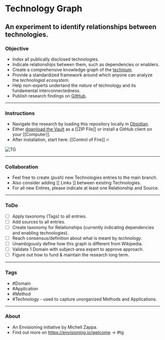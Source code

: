 # Technology Graph

## An experiment to identify relationships between technologies.



### Objective
- Index all publically disclosed technologies.
- Indicate relationships between them, such as dependencies or enablers.
- Create a comprehensive knowledge graph of the [technium](https://kk.org/thetechnium/the-seventh-kin/).
- Provide a standardized framework around which anyone can analyze the *technologial ecosystem*.
- Help non-experts undertand the *nature* of technology and its fundamental interconnectedness.
- Publish research findings on [GitHub](https://github.com/mz-000/TG).

---

### Instructions
- Navigate the research by loading this repository locally in [Obsidian](https://obsidian.md).
- Either [download the Vault](https://github.com/mz-000/TG/archive/refs/heads/main.zip) as a [[ZIP File]] or install a GitHub client on your [[Computer]].
- After installation, start here: [[Control of Fire]] 🔥

![TG](•/TG.png)


---

### Collaboration
- Feel free to create (*push*) new Technologies entries to the main branch.
- Also consider adding \[[ Links \]] between existing Technologies.
- For all new Entires, please indicate at least one Relationship and Source.

---

### ToDo
- [ ] Apply taxonomy (Tags) to all entries.
- [ ] Add sources to all entries.
- [ ] Create taxonomy for Relationships (currently indicating dependencies and enabling technologies).
- [ ] Reach consensus/definition about what is meant by *technology*.
- [ ] Unambigously define how this graph is different from Wikipedia.
- [ ] Validate 1 Domain with subject-area expert to approve approach.
- [ ] Figure out how to fund & maintain the research long term.

---

### Tags
- #Domain 
- #Application 
- #Method 
- #Technology - used to capture unorganized Methods and Applications.

---

### About
- An Envisioning initiative by Michell Zappa.
- Find out more on https://envisioning.io/welcome -> #tg
